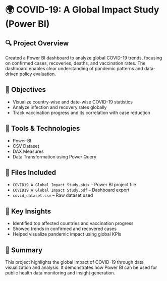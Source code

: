 # 🌍 COVID-19: A Global Impact Study (Power BI)

## 🔍 Project Overview
Created a Power BI dashboard to analyze global COVID-19 trends, focusing on confirmed cases, recoveries, deaths, and vaccination rates. The dashboard enables clear understanding of pandemic patterns and data-driven policy evaluation.

## 🧠 Objectives
- Visualize country-wise and date-wise COVID-19 statistics  
- Analyze infection and recovery rates globally  
- Track vaccination progress and its correlation with case reduction  

## 🧩 Tools & Technologies
- Power BI  
- CSV Dataset  
- DAX Measures  
- Data Transformation using Power Query  

## 📁 Files Included
- `COVID19 A Global Impact Study.pbix` – Power BI project file  
- `COVID19 A Global Impact Study.pdf` – Dashboard export  
- `covid_dataset.csv` – Raw dataset used  

## 🚀 Key Insights
- Identified top affected countries and vaccination progress  
- Showed trends in confirmed and recovered cases  
- Helped visualize pandemic impact using global KPIs  

## 🧾 Summary
This project highlights the global impact of COVID-19 through data visualization and analysis. It demonstrates how Power BI can be used for public health data monitoring and insight generation.
